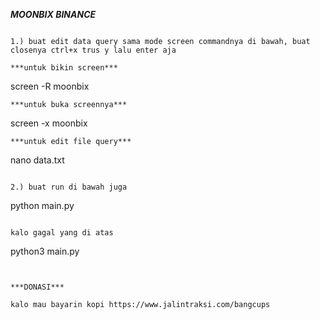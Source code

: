 ***MOONBIX BINANCE***


```

1.) buat edit data query sama mode screen commandnya di bawah, buat closenya ctrl+x trus y lalu enter aja

***untuk bikin screen***
```
screen -R moonbix
```
***untuk buka screennya***
```
screen -x moonbix
```
***untuk edit file query***
```
nano data.txt
```

2.) buat run di bawah juga

```
python main.py
```

kalo gagal yang di atas

```

python3 main.py
```


***DONASI***

kalo mau bayarin kopi https://www.jalintraksi.com/bangcups
